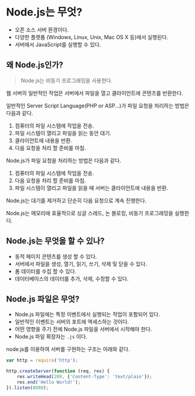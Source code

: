 # Node.js는 무엇?
- 오픈 소스 서버 환경이다.
- 다양한 플랫폼 (Windows, Linux, Unix, Mac OS X 등)에서 실행된다.
- 서버에서 JavaScript를 실행할 수 있다.

## 왜 Node.js인가?
> Node.js는 비동기 프로그래밍을 사용한다.

웹 서버의 일반적인 작업은 서버에서 파일을 열고 클라이언트에 콘텐츠를 반환한다.

일반적인 Server Script Language(PHP or ASP...)가 파일 요청을 처리하는 방법은 다음과 같다.
1. 컴퓨터의 파일 시스템에 작업을 전송.
2. 파일 시스템이 열리고 파일을 읽는 동안 대기.
3. 클라이언트에 내용을 반환.
4. 다음 요청을 처리 할 준비를 마침.

Node.js가 파일 요청을 처리하는 방법은 다음과 같다.
1. 컴퓨터의 파일 시스템에 작업을 전송.
2. 다음 요청을 처리 할 준비를 마침.
3. 파일 시스템이 열리고 파일을 읽을 때 서버는 클라이언트에 내용을 반환.

Node.js는 대기를 제거하고 단순히 다음 요청으로 계속 진행한다.

Node.js는 메모리에 효율적으로 싱글 스레드, 논 블로킹, 비동기 프로그래밍을 실행한다.

## Node.js는 무엇을 할 수 있나?
- 동적 페이지 콘텐츠를 생성 할 수 있다.
- 서버에서 파일을 생성, 열기, 읽기, 쓰기, 삭제 및 닫을 수 있다.
- 폼 데이터를 수집 할 수 있다.
- 데이터베이스의 데이터를 추가, 삭제, 수정할 수 있다.

## Node.js 파일은 무엇?
- Node.js 파일에는 특정 이벤트에서 실행되는 작업이 포함되어 있다.
- 일반적인 이벤트는 서버의 포트에 액세스하는 것이다.
- 어떤 영향을 주기 전에 Node.js 파일을 서버에서 시작해야 한다.
- Node.js 파일 확장자는 `.js` 이다.

node.js를 이용하여 서버를 구현하는 구조는 아래와 같다.
```js
var http = require('http');

http.createServer(function (req, res) {
	res.writeHead(200, {'Content-Type': 'text/plain'});
	res.end('Hello World!');
}).listen(8080);
```